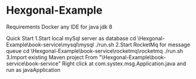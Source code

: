 # Hexgonal-Example

Requirements
	Docker
	any IDE for java
	jdk 8 
	
Quick Start
1.Start local mySql server as database
cd \Hexgonal-Example\book-service\mysql\mysql
./run.sh
2.Start RocketMq for message queue
cd \Hexgonal-Example\book-service\rocketmq\rocketmq
./run.sh
3.Import existing Maven project From "\Hexgonal-Example\book-service\book-service" 
Right click at com.systex.msg.Application.java and run as javaApplication
